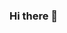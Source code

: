 ### Hi there 👋

<!--
**vannicktrinquier/vannicktrinquier** is a ✨ _special_ ✨ repository because its `README.md` (this file) appears on your GitHub profile.

Here are some ideas to get you started:

- 🔭 I’m currently working on Google Cloud Platform
- 🌱 I’m currently learning Policy as Code
- 💬 Ask me about C#, Go, Ruby on Rails, GCP, Terraform
- 📫 How to reach me: linkedin
- ⚡ Fun fact: Living in Indonesia for more than 10 years now
-->
